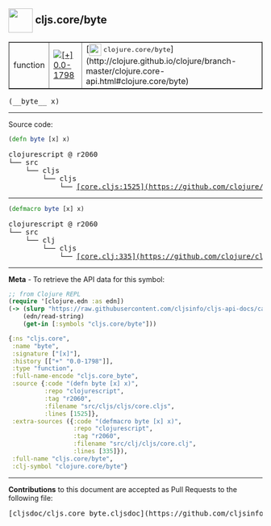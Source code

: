 ## <img width="48px" valign="middle" src="http://i.imgur.com/Hi20huC.png"> cljs.core/byte

 <table border="1">
<tr>

<td>function</td>
<td><a href="https://github.com/cljsinfo/cljs-api-docs/tree/0.0-1798"><img valign="middle" alt="[+] 0.0-1798" src="https://img.shields.io/badge/+-0.0--1798-lightgrey.svg"></a> </td>
<td>
[<img height="24px" valign="middle" src="http://i.imgur.com/1GjPKvB.png"> <samp>clojure.core/byte</samp>](http://clojure.github.io/clojure/branch-master/clojure.core-api.html#clojure.core/byte)
</td>
</tr>
</table>

 <samp>
(__byte__ x)<br>
</samp>

---





Source code:

```clj
(defn byte [x] x)
```

 <pre>
clojurescript @ r2060
└── src
    └── cljs
        └── cljs
            └── <ins>[core.cljs:1525](https://github.com/clojure/clojurescript/blob/r2060/src/cljs/cljs/core.cljs#L1525)</ins>
</pre>


---

```clj
(defmacro byte [x] x)
```

 <pre>
clojurescript @ r2060
└── src
    └── clj
        └── cljs
            └── <ins>[core.clj:335](https://github.com/clojure/clojurescript/blob/r2060/src/clj/cljs/core.clj#L335)</ins>
</pre>

---

__Meta__ - To retrieve the API data for this symbol:

```clj
;; from Clojure REPL
(require '[clojure.edn :as edn])
(-> (slurp "https://raw.githubusercontent.com/cljsinfo/cljs-api-docs/catalog/cljs-api.edn")
    (edn/read-string)
    (get-in [:symbols "cljs.core/byte"]))
```

```clj
{:ns "cljs.core",
 :name "byte",
 :signature ["[x]"],
 :history [["+" "0.0-1798"]],
 :type "function",
 :full-name-encode "cljs.core_byte",
 :source {:code "(defn byte [x] x)",
          :repo "clojurescript",
          :tag "r2060",
          :filename "src/cljs/cljs/core.cljs",
          :lines [1525]},
 :extra-sources ({:code "(defmacro byte [x] x)",
                  :repo "clojurescript",
                  :tag "r2060",
                  :filename "src/clj/cljs/core.clj",
                  :lines [335]}),
 :full-name "cljs.core/byte",
 :clj-symbol "clojure.core/byte"}

```

---

__Contributions__ to this document are accepted as Pull Requests to the following file:

 <pre>
[cljsdoc/cljs.core_byte.cljsdoc](https://github.com/cljsinfo/cljs-api-docs/blob/master/cljsdoc/cljs.core_byte.cljsdoc)
</pre>

